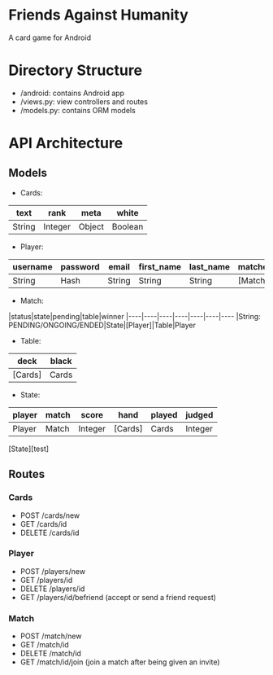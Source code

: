 # Friends Against Humanity
A card game for Android

# Directory Structure
- /android: contains Android app
- /views.py: view controllers and routes
- /models.py: contains ORM models

# API Architecture
## Models
- Cards:

|text|rank|meta|white
|----|----|----|----
|String|Integer|Object|Boolean

- Player:

|username|password|email|first_name|last_name|matches|friends|wins|losses
|----|----|----|----|----|----|----|----|----
|String|Hash|String|String|String|[Match]|[Player]|Integer|Integer

- Match: 

|status|state|pending|table|winner
|----|----|----|----|----|----|----
|String: PENDING/ONGOING/ENDED|State|[Player]|Table|Player

- Table:

|deck|black
|----|----
|[Cards]|Cards

- State:

|player|match|score  |hand   |played|judged |
|------|-----|-------|-------|------|-------|
|Player|Match|Integer|[Cards]|Cards |Integer|
[State][test]

## Routes
### Cards
- POST /cards/new
- GET /cards/id
- DELETE /cards/id

### Player
- POST /players/new
- GET /players/id
- DELETE /players/id
- GET /players/id/befriend (accept or send a friend request)

### Match
- POST /match/new
- GET /match/id
- DELETE /match/id
- GET /match/id/join (join a match after being given an invite)
